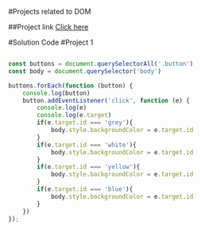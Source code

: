 #Projects related to DOM

##Project link
[Click here](https://github.com/swatibadola/JavaScript/blob/1036b4846ca8ef2307b1a24896fdb538f4a53c12/Projects/project01.html)

#Solution Code
#Project 1


```javascript

const buttons = document.querySelectorAll('.button')
const body = document.querySelector('body')

buttons.forEach(function (button) {
    console.log(button)
    button.addEventListener('click', function (e) {
        console.log(e)
        console.log(e.target)
        if(e.target.id === 'grey'){
            body.style.backgroundColor = e.target.id
        }
        if(e.target.id === 'white'){
            body.style.backgroundColor = e.target.id
        }
        if(e.target.id === 'yellow'){
            body.style.backgroundColor = e.target.id
        }
        if(e.target.id === 'blue'){
            body.style.backgroundColor = e.target.id
        }
    })
});
```  
